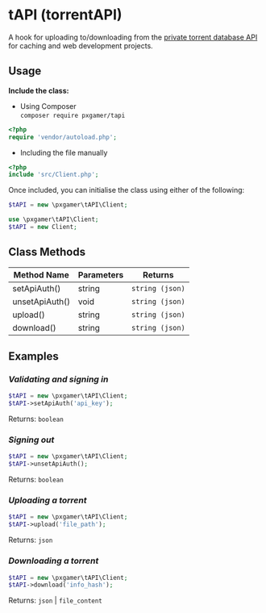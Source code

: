 # tAPI (torrentAPI)

A hook for uploading to/downloading from the [private torrent database API][ptdb] for caching and web development projects.

## Usage

__Include the class:__
- Using Composer  
`composer require pxgamer/tapi`  
```php
<?php
require 'vendor/autoload.php';
```
- Including the file manually  
```php
<?php
include 'src/Client.php';
```

Once included, you can initialise the class using either of the following:
```php
$tAPI = new \pxgamer\tAPI\Client;
```
```php
use \pxgamer\tAPI\Client;
$tAPI = new Client;
```

## Class Methods

Method Name           | Parameters | Returns
--------------------- | ---------- | -------
setApiAuth()          | string     | `string (json)`
unsetApiAuth()        | void       | `string (json)`
upload()              | string     | `string (json)`
download()            | string     | `string (json)`

## Examples

### _Validating and signing in_
```php
$tAPI = new \pxgamer\tAPI\Client;
$tAPI->setApiAuth('api_key');
```
Returns: `boolean`

### _Signing out_
```php
$tAPI = new \pxgamer\tAPI\Client;
$tAPI->unsetApiAuth();
```
Returns: `boolean`

### _Uploading a torrent_
```php
$tAPI = new \pxgamer\tAPI\Client;
$tAPI->upload('file_path');
```
Returns: `json`

### _Downloading a torrent_
```php
$tAPI = new \pxgamer\tAPI\Client;
$tAPI->download('info_hash');
```
Returns: `json` | `file_content`

[ptdb]: https://torrentapi.pxgamer.xyz